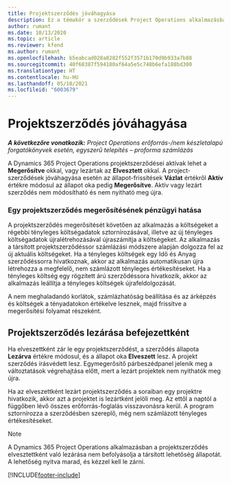 ```yaml
---
title: Projektszerződés jóváhagyása
description: Ez a témakör a szerződések Project Operations alkalmazásban való megerősítéséről nyújt tájékoztatást.
author: rumant
ms.date: 10/13/2020
ms.topic: article
ms.reviewer: kfend
ms.author: rumant
ms.openlocfilehash: b5eabcad028a8282f552f3571b170d9b933a7b88
ms.sourcegitcommit: 40f68387f594180af64a5e5c748b6efa188bd300
ms.translationtype: HT
ms.contentlocale: hu-HU
ms.lasthandoff: 05/10/2021
ms.locfileid: "6003679"
---
```

# <a name="confirm-a-project-contract"></a>Projektszerződés jóváhagyása

_**A következőre vonatkozik:** Project Operations erőforrás-/nem készletalapú forgatókönyvek esetén, egyszerű telepítés – proforma számlázás_

A Dynamics 365 Project Operations projektszerződései aktívak lehet a **Megerősítve** okkal, vagy lezártak az **Elvesztett** okkal. A project-szerződések jóváhagyása esetén az állapot-frissítések **Vázlat** értékről **Aktív** értékre módosul az állapot oka pedig **Megerősítve**. Aktív vagy lezárt szerződés nem módosítható és nem nyitható meg újra. 

### <a name="financial-impact-of-confirming-a-project-contract"></a>Egy projektszerződés megerősítésének pénzügyi hatása

A projektszerződés megerősítését követően az alkalmazás a költségeket a régebbi tényleges költségadatok sztornírozásával, illetve az új tényleges költségadatok újralétrehozásával újraszámítja a költségeket. Az alkalmazás a társított projektszerződéssor számlázási módszere alapján dolgozza fel az új aktuális költségeket. Ha a tényleges költségek egy Idő és Anyag szerződéssorra hivatkoznak, akkor az alkalmazás automatikusan újra létrehozza a megfelelő, nem számlázott tényleges értékesítéseket. Ha a tényleges költség egy rögzített árú szerződéssora hivatkozik, akkor az alkalmazás leállítja a tényleges költségek újrafeldolgozását.

A nem meghaladandó korlátok, számlázhatóság beállítása és az árképzés és költségek a tényadatokon értékelve lesznek, majd frissítve a megerősítési folyamat részeként.

## <a name="close-a-project-contract-as-lost"></a>Projektszerződés lezárása befejezettként

Ha elveszettként zár le egy projektszerződést, a szerződés állapota **Lezárva** értékre módosul, és a állapot oka **Elveszett** lesz. A projekt szerződés írásvédett lesz. Egymegerősítő párbeszédpanel jelenik meg a változtatások végrehajtása előtt, mert a lezárt projektek nem nyithatók meg újra.

Ha az elveszettként lezárt projektszerződés a soraiban egy projektre hivatkozik, akkor azt a projektet is lezártként jelöli meg. Az ettől a naptól a függőben lévő összes erőforrás-foglalás visszavonásra kerül. A program sztornírozza a szerződésben szereplő, még nem számlázott tényleges értékesítéseket.

> [!NOTE]
> A Dynamics 365 Project Operations alkalmazásban a projektszerződés elvesztettként való lezárása nem befolyásolja a társított lehetőség állapotát. A lehetőség nyitva marad, és kézzel kell le zárni.


[!INCLUDE[footer-include](../../includes/footer-banner.md)]